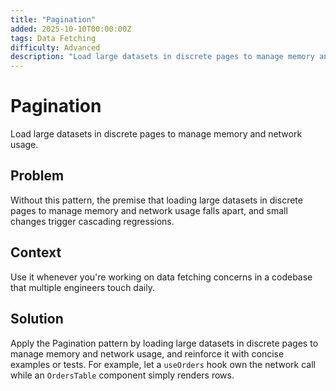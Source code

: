 ```yaml
---
title: "Pagination"
added: 2025-10-10T00:00:00Z
tags: Data Fetching
difficulty: Advanced
description: "Load large datasets in discrete pages to manage memory and network usage."
---
```

# Pagination

Load large datasets in discrete pages to manage memory and network usage.

## Problem

Without this pattern, the premise that loading large datasets in discrete pages to manage memory and network usage falls apart, and small changes trigger cascading regressions.

## Context

Use it whenever you're working on data fetching concerns in a codebase that multiple engineers touch daily.

## Solution

Apply the Pagination pattern by loading large datasets in discrete pages to manage memory and network usage, and reinforce it with concise examples or tests. For example, let a `useOrders` hook own the network call while an `OrdersTable` component simply renders rows.
